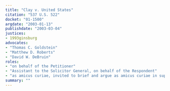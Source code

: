 ```yaml
---
title: "Clay v. United States"
citation: "537 U.S. 522"
docket: "01-1500"
argdate: "2003-01-13"
publishdate: "2003-03-04"
justices:
- 1993ginsburg
advocates:
- "Thomas C. Goldstein"
- "Matthew D. Roberts"
- "David W. DeBruin"
roles:
- "on behalf of the Petitioner"
- "Assistant to the Solicitor General, on behalf of the Respondent"
- "as amicus curiae, invited to brief and argue as amicus curiae in support of the judgment below"
summary: ""
---
```


